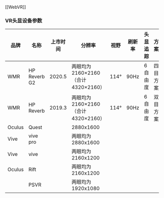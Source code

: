 [[WebVR]]


### VR头显设备参数
|品牌|名称|上市时间|分辨率|视野|刷新率|头显追踪|方案|
|---|---|---|---|---|---|---|---|
|WMR|HP Reverb G2|2020.5|两眼均为 2160×2160（合计 4320×2160）|114°|90Hz|6自由度|四目方案|
|WMR|HP Reverb|2019.3|两眼均为 2160×2160（合计 4320×2160）|114°|90Hz|6自由度|双目方案|
|Oculus|Quest||2880x1600|||||
|Vive|vive pro||两眼均为 2880x1600|||||
|Vive|vive||两眼均为 2160x1200|||||
|Oculus|Rift||两眼均为 2160x1200|||||
||PSVR||两眼均为 1920x1080|||||


